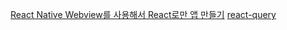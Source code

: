 [React Native Webview를 사용해서 React로만 앱 만들기](https://www.youtube.com/watch?v=Ecg52wAlYus&list=PLX2fs3661XpNfRSZ9TD_xyQdegvtNDsdw)
[react-query](https://github.com/ssi02014/react-query-tutorial#onsuccess-onerror-onsettled)